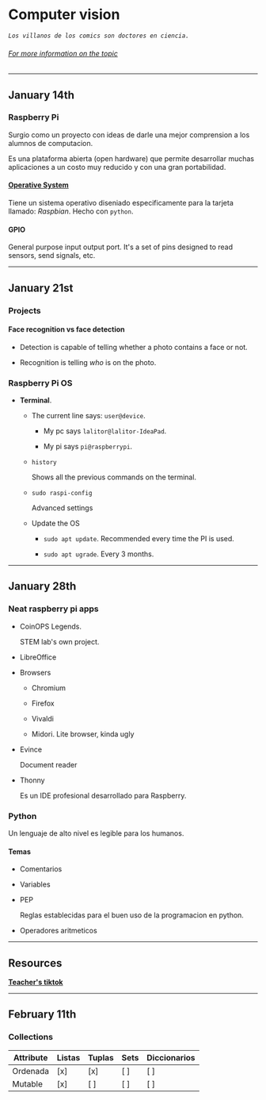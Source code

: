 # Computer vision 

*```Los villanos de los comics son doctores en ciencia.```*

###### [For more information on the topic](https://github.com/LuisR-jpg/School/tree/master/Image%20Processing)

--- 
## January 14th

### Raspberry Pi 

Surgio como un proyecto con ideas de darle una mejor comprension a los alumnos de computacion.

Es una plataforma abierta (open hardware) que permite desarrollar muchas aplicaciones a un costo muy reducido y con una gran portabilidad.

#### [Operative System](https://www.raspberrypi.com/software/)

Tiene un sistema operativo diseniado especificamente para la tarjeta llamado: *Raspbian*. Hecho con `python`.

#### GPIO

General purpose input output port. It's a set of pins designed to read sensors, send signals, etc.


---
## January 21st

### Projects

#### Face recognition vs face detection

- Detection is capable of telling whether a photo contains a face or not.

- Recognition is telling *who* is on the photo.

### Raspberry Pi OS

- **Terminal**.

    - The current line says: `user@device`.

        - My pc says `lalitor@lalitor-IdeaPad`.

        - My pi says `pi@raspberrypi`.

    - `history`

        Shows all the previous commands on the terminal.

    - `sudo raspi-config` 

        Advanced settings

    - Update the OS

        - `sudo apt update`. Recommended every time the PI is used. 

        - `sudo apt ugrade`. Every 3 months.


---
## January 28th

### Neat raspberry pi apps

- CoinOPS Legends.

    STEM lab's own project. 

- LibreOffice

- Browsers

    - Chromium

    - Firefox

    - Vivaldi

    - Midori. Lite browser, kinda ugly

- Evince

    Document reader

- Thonny

    Es un IDE profesional desarrollado para Raspberry.

### Python

Un lenguaje de alto nivel es legible para los humanos.

#### Temas

- Comentarios

- Variables

- PEP

    Reglas establecidas para el buen uso de la programacion en python.

- Operadores aritmeticos
---
## Resources

**[Teacher's tiktok](https://www.tiktok.com/@vitoremorleone)**

---

## February 11th

### Collections

|Attribute  |Listas |Tuplas |Sets   |Diccionarios   |
|---        |---    |---    |---    |---            |
|Ordenada   |[x]    |[x]    |[ ]    |[ ]            |
|Mutable    |[x]    |[ ]    |[ ]    |[ ]            |


 